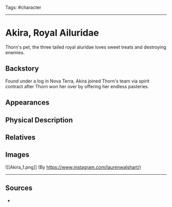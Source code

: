 Tags: #character

---
# Akira, Royal Ailuridae

Thorn's pet, the three tailed royal aluridae loves sweet treats and destroying enemies.

## Backstory

Found under a log in Nova Terra, Akira joined Thorn's team via spirit contract after Thorn won her over by offering her endless pasteries.

## Appearances

## Physical Description

## Relatives

## Images

![[Akira_1.png]]
(By https://www.instagram.com/laurenwalshart/)

---
## Sources
- 